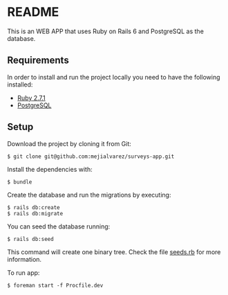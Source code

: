 # README
This is an WEB APP that uses Ruby on Rails 6 and PostgreSQL as the database.

## Requirements

In order to install and run the project locally you need to have the following installed:

* [Ruby 2.7.1](https://www.ruby-lang.org/es/downloads/)
* [PostgreSQL](https://www.postgresql.org/)

## Setup

Download the project by cloning it from Git:

```
$ git clone git@github.com:mejialvarez/surveys-app.git
```

Install the dependencies with:

```
$ bundle
```

Create the database and run the migrations by executing:

```
$ rails db:create
$ rails db:migrate
```

You can seed the database running:

```
$ rails db:seed
```
This command will create one binary tree. Check the file [seeds.rb](db/seeds.rb) for more information.

To run app:

```
$ foreman start -f Procfile.dev
```